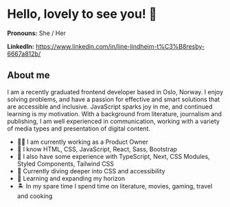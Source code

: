 # Hello, lovely to see you! 👋

**Pronouns:** She / Her

**LinkedIn:** https://www.linkedin.com/in/line-lindheim-t%C3%B8resby-6667a812b/

## About me

I am a recently graduated frontend developer based in Oslo, Norway. I enjoy solving problems, and have a passion for effective and smart solutions that are accessible and inclusive. JavaScript sparks joy in me, and continued learning is my motivation. With a background from literature, journalism and publishing, I am well experienced in communication, working with a variety of media types and presentation of digital content.

- 🧑‍💼 I am currently working as a Product Owner
- 🥇 I know HTML, CSS, JavaScript, React, Sass, Bootstrap
- 🥈 I also have some experience with TypeScript, Next, CSS Modules, Styled Components, Tailwind CSS
- 🤿 Currently diving deeper into CSS and accessibility
- 💖 Learning and expanding my horizon
- 🏝️ In my spare time I spend time on literature, movies, gaming, travel and cooking
